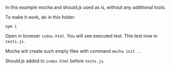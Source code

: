 In this example mocha and should.js used as is, without any additional tools.

To make it work, do in this folder:
```
npm i
```
Open in browser `index.html`. You will see executed test. This test now in `tests.js`.

Mocha will create such empty files with command `mocha init .`.

Should.js added to `index.html` before `tests.js`.